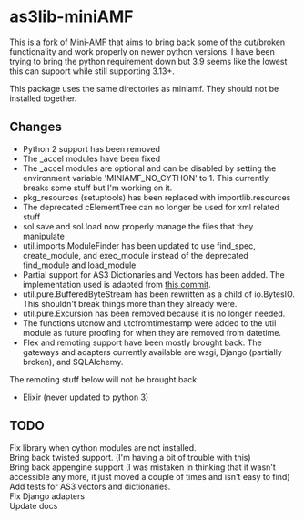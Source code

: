 # as3lib-miniAMF
This is a fork of <a href="https://pypi.org/project/Mini-AMF/">Mini-AMF</a> that aims to bring back some of the cut/broken functionality and work properly on newer python versions. I have been trying to bring the python requirement down but 3.9 seems like the lowest this can support while still supporting 3.13+.

This package uses the same directories as miniamf. They should not be installed together.

## Changes
- Python 2 support has been removed
- The _accel modules have been fixed
- The _accel modules are optional and can be disabled by setting the environment variable 'MINIAMF_NO_CYTHON' to 1. This currently breaks some stuff but I'm working on it.
- pkg_resources (setuptools) has been replaced with importlib.resources
- The deprecated cElementTree can no longer be used for xml related stuff
- sol.save and sol.load now properly manage the files that they manipulate
- util.imports.ModuleFinder has been updated to use find_spec, create_module, and exec_module instead of the deprecated find_module and load_module
- Partial support for AS3 Dictionaries and Vectors has been added. The implementation used is adapted from <a href="https://github.com/fmoo/pyamf/commit/67d2bf2a0da9b940d96cff6cc98156349cad276f">this commit</a>.
- util.pure.BufferedByteStream has been rewritten as a child of io.BytesIO. This shouldn't break things more than they already were.
- util.pure.Excursion has been removed because it is no longer needed.
- The functions utcnow and utcfromtimestamp were added to the util module as future proofing for when they are removed from datetime.
- Flex and remoting support have been mostly brought back. The gateways and adapters currently available are wsgi, Django (partially broken), and SQLAlchemy.

The remoting stuff below will not be brought back:
- Elixir (never updated to python 3)

## TODO
Fix library when cython modules are not installed.
<br>Bring back twisted support. (I'm having a bit of trouble with this)
<br>Bring back appengine support (I was mistaken in thinking that it wasn't accessible any more, it just moved a couple of times and isn't easy to find)
<br>Add tests for AS3 vectors and dictionaries.
<br>Fix Django adapters
<br>Update docs
